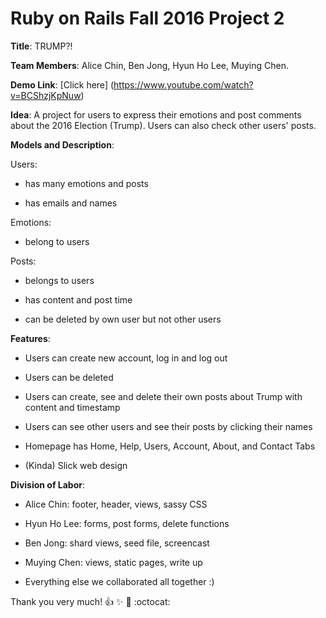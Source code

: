 # Ruby on Rails Fall 2016 Project 2

**Title**: TRUMP?!

**Team Members**: Alice Chin, Ben Jong, Hyun Ho Lee, Muying Chen.

**Demo Link**: [Click here] (https://www.youtube.com/watch?v=BCShzjKpNuw)

**Idea**: A project for users to express their emotions and post comments about the 2016 Election (Trump). Users can also check other users' posts. 

**Models and Description**:

Users:

  * has many emotions and posts 
  
  * has emails and names
  
Emotions:

  * belong to users

Posts:

  * belongs to users
  
  * has content and post time
  
  * can be deleted by own user but not other users

**Features**:

* Users can create new account, log in and log out

* Users can be deleted

* Users can create, see and delete their own posts about Trump with content and timestamp

* Users can see other users and see their posts by clicking their names

* Homepage has Home, Help, Users, Account, About, and Contact Tabs

* (Kinda) Slick web design

**Division of Labor**:

* Alice Chin: footer, header, views, sassy CSS

* Hyun Ho Lee: forms, post forms, delete functions

* Ben Jong: shard views, seed file, screencast

* Muying Chen: views, static pages, write up

* Everything else we collaborated all together :) 

Thank you very much! :+1: :sparkles: :tada: :octocat:  
